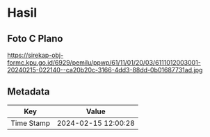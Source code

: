 # Hasil

## Foto C Plano

https://sirekap-obj-formc.kpu.go.id/6929/pemilu/ppwp/61/11/01/20/03/6111012003001-20240215-022140--ca20b20c-3166-4dd3-88dd-0b01687731ad.jpg


## Metadata

| Key        | Value               |
| ---------- | ------------------- |
| Time Stamp | 2024-02-15 12:00:28 |



